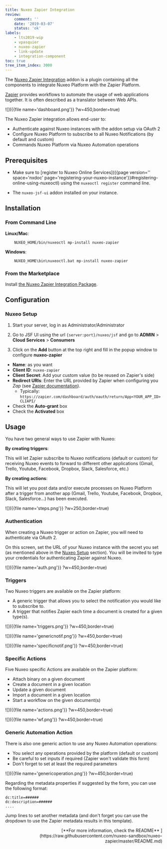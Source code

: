 ```yaml
---
title: Nuxeo Zapier Integration
review:
    comment: ''
    date: '2019-03-07'
    status: 'ok'
labels:
    - lts2019-wip
    - vpasquier
    - nuxeo-zapier
    - link-update
    - integration-component
toc: true
tree_item_index: 3000
---
```


The [Nuxeo Zapier Integration](https://connect.nuxeo.com/nuxeo/site/marketplace/package/nuxeo-zapier) addon is a plugin containing all the components to integrate Nuxeo Platform with the Zapier Platform.

[Zapier](https://zapier.com) provides workflows to automate the usage of web applications together. It is often described as a translator between Web APIs.

![]({{file name='dashboard.png'}} ?w=450,border=true)

The Nuxeo Zapier integration allows end-user to:

- Authenticate against Nuxeo instances with the addon setup via OAuth 2
- Configure Nuxeo Platform to subscribe to all Nuxeo Notifications (by default and custom)
- Commands Nuxeo Platform via Nuxeo Automation operations

## Prerequisites

- Make sure to [register to Nuxeo Online Services]({{page version='' space='nxdoc' page='registering-your-nuxeo-instance'}}#registering-online-using-nuxeoctl) using the `nuxeoctl register` command line.

- The `nuxeo-jsf-ui` addon installed on your instance.

## Installation

### From Command Line

**Linux/Mac**:

```
    NUXEO_HOME/bin/nuxeoctl mp-install nuxeo-zapier
```

**Windows**:

```
    NUXEO_HOME\bin\nuxeoctl.bat mp-install nuxeo-zapier
```

### From the Marketplace

Install [the Nuxeo Zapier Integration Package](https://connect.nuxeo.com/nuxeo/site/marketplace/package/nuxeo-zapier).

## Configuration

### Nuxeo Setup

1. Start your server, log in as Administrator/Administrator

1. Go to JSF UI using the url `{server:port}/nuxeo/jsf` and go to  **ADMIN** > **Cloud Services** > **Consumers**

1. Click on the **Add** button at the top right and fill in the popup window to configure **nuxeo-zapier**

  - **Name**: as you want
  - **Client ID**: `nuxeo-zapier`
  - **Client Secret**: Add your custom value (to be reused on Zapier's side)
  - **Redirect URIs**: Enter the URL provided by Zapier when configuring you _Zap_ (see [Zapier documentation](https://platform.zapier.com/docs/oauth)).
    - Typically: `https://zapier.com/dashboard/auth/oauth/return/App<YOUR_APP_ID>CLIAPI/`
  - Check the **Auto-grant** box
  - Check the **Activated** box

## Usage

You have two general ways to use Zapier with Nuxeo:

**By creating triggers**:

This will let Zapier subscribe to Nuxeo notifications (default or custom) for receiving Nuxeo events to forward to different other applications (Gmail, Trello, Youtube, Facebook, Dropbox, Slack, Salesforce, etc.)

**By creating actions**:

This will let you post data and/or execute processes on Nuxeo Platform after a trigger from another app  (Gmail, Trello, Youtube, Facebook, Dropbox, Slack, Salesforce...) has been executed.

![]({{file name='steps.png'}} ?w=250,border=true)

### Authentication

When creating a Nuxeo trigger or action on Zapier, you will need to authenticate via OAuth 2.

On this screen, set the URL of your Nuxeo instance with the secret you set (as mentioned above in the [Nuxeo Setup](#nuxeo-setup) section). You will be invited to type your credentials for authenticating Zapier against Nuxeo.

![]({{file name='auth.png'}} ?w=450,border=true)

### Triggers

Two Nuxeo triggers are available on the Zapier platform:

- A generic trigger that allows you to select the notification you would like to subscribe to.
- A trigger that notifies Zapier each time a document is created for a given type(s).

![]({{file name='triggers.png'}} ?w=450,border=true)

![]({{file name='genericnotif.png'}} ?w=450,border=true)

![]({{file name='specificnotif.png'}} ?w=450,border=true)

### Specific Actions

Five Nuxeo specific Actions are available on the Zapier platform:

- Attach binary on a given document
- Create a document in a given location
- Update a given document
- Import a document in a given location
- Start a workflow on the given document(s)

![]({{file name='actions.png'}} ?w=450,border=true)

![]({{file name='wf.png'}} ?w=450,border=true)

### Generic Automation Action

There is also one generic action to use any Nuxeo Automation operations:

- You select any operations provided by the platform (default or custom)
- Be careful to set inputs if required (Zapier won't validate this form)
- Don't forget to set at least the required parameters

![]({{file name='genericoperation.png'}} ?w=450,border=true)

Regarding the metadata properties if suggested by the form, you can use the following format:

```
dc:title=######
dc:description=######
....
```

Jump lines to set another metadata (and don't forget you can use the dropdown to use the Zapier metadata results in this template).

<div style="text-align: right">
[**For more information, check the README**&nbsp;<i class="fa fa-long-arrow-right" aria-hidden="true"></i>](https://raw.githubusercontent.com/nuxeo-sandbox/nuxeo-zapier/master/README.md)
</div>
